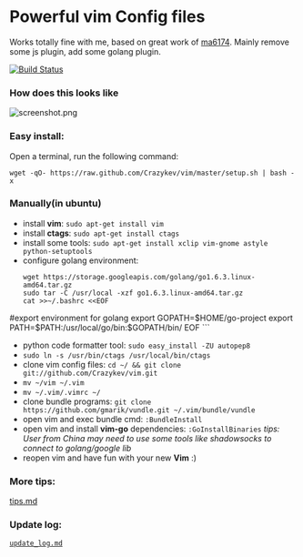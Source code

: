 # Powerful vim Config files

Works totally fine with me, based on great work of [ma6174](https://github.com/ma6174/vim). 
Mainly remove some js plugin, add some golang plugin.

[![Build Status](https://travis-ci.org/Crazykev/vim.png?branch=master)](https://travis-ci.org/Crazykev/vim)

### How does this looks like

![screenshot.png](screenshot.png)

### Easy install:

Open a terminal, run the following command:

`wget -qO- https://raw.github.com/Crazykev/vim/master/setup.sh | bash -x`

### Manually(in ubuntu)

- install **vim**: `sudo apt-get install vim`
- install **ctags**: `sudo apt-get install ctags`
- install some tools: `sudo apt-get install xclip vim-gnome astyle python-setuptools`
- configure golang environment:
    ```
    wget https://storage.googleapis.com/golang/go1.6.3.linux-amd64.tar.gz
    sudo tar -C /usr/local -xzf go1.6.3.linux-amd64.tar.gz
    cat >>~/.bashrc <<EOF
#export environment for golang
export GOPATH=\$HOME/go-project
export PATH=\$PATH:/usr/local/go/bin:\$GOPATH/bin/
EOF
    ```

- python code formatter tool: `sudo easy_install -ZU autopep8`
- `sudo ln -s /usr/bin/ctags /usr/local/bin/ctags`
- clone vim config files: `cd ~/ && git clone git://github.com/Crazykev/vim.git`
- `mv ~/vim ~/.vim`
- `mv ~/.vim/.vimrc ~/`
- clone bundle programs: `git clone https://github.com/gmarik/vundle.git ~/.vim/bundle/vundle`
- open vim and exec bundle cmd: `:BundleInstall`
- open vim and install **vim-go** dependencies: `:GoInstallBinaries`  *tips: User from China may need to use some tools like shadowsocks to connect to golang/google lib*
- reopen vim and have fun with your new **Vim** :)

### More tips:

[tips.md](tips.md)

### Update log:

[`update_log.md`](update_log.md)

